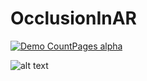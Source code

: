 # OcclusionInAR

[![Demo CountPages alpha](https://j.gifs.com/59X76R.gif)](https://youtu.be/ZUZNooDo4eU)

![alt text](OcclusionInAR/Poster.png " ")


